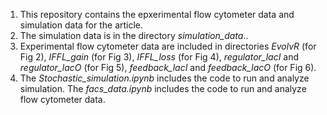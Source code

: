 1. This repository contains the epxerimental flow cytometer data and simulation data for the article.
2. The simulation data is in the directory <i>simulation_data</i>..
3. Experimental flow cytometer data are included in directories <i>EvolvR</i> (for Fig 2), <i>IFFL_gain</i> (for Fig 3), <i>IFFL_loss</i> (for Fig 4), <i>regulator_lacI</i> and <i>regulator_lacO</i> (for Fig 5), <i>feedback_lacI</i> and <i>feedback_lacO</i> (for Fig 6).
4. The <i>Stochastic_simulation.ipynb</i> includes the code to run and analyze simulation. The <i>facs_data.ipynb</i> includes the code to run and analyze flow cytometer data.
